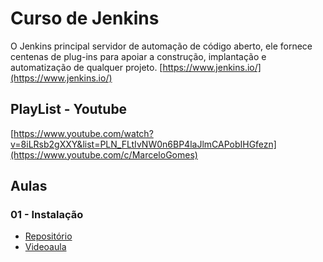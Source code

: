 # Curso de Jenkins

O Jenkins principal servidor de automação de código aberto, ele fornece centenas de plug-ins para apoiar a construção, implantação e automatização de qualquer projeto. [https://www.jenkins.io/](https://www.jenkins.io/)

## PlayList - Youtube
[https://www.youtube.com/watch?v=8iLRsb2gXXY&list=PLN_FLtIvNW0n6BP4laJlmCAPobIHGfezn](https://www.youtube.com/c/MarceloGomes)

## Aulas

### 01 - Instalação
- [Repositório](01_Instalacao/README.md)
- [Videoaula](https://youtu.be/8iLRsb2gXXY)



